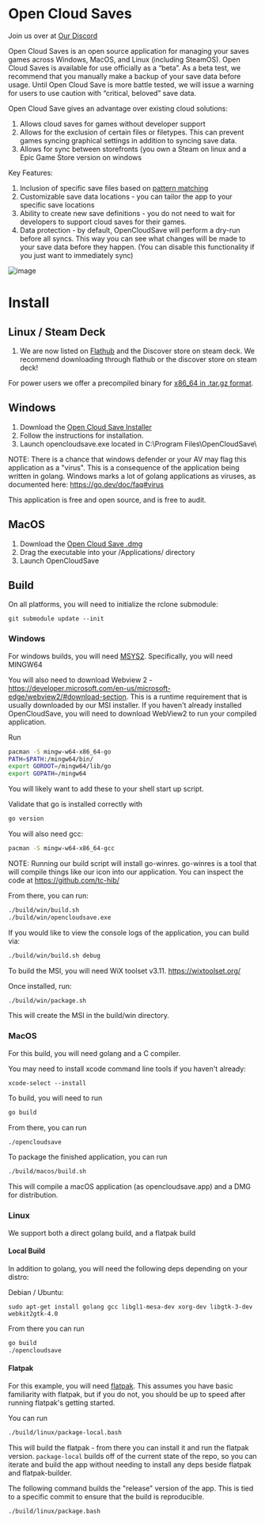 # Open Cloud Saves 

Join us over at [Our Discord](https://discord.gg/BPQ3peQxXA)

Open Cloud Saves is an open source application for managing your saves games across Windows, MacOS, and Linux (including SteamOS). Open Cloud Saves is available for use officially as a “beta”. As a beta test, we recommend that you manually make a backup of your save data before usage. Until Open Cloud Save is more battle tested, we will issue a warning for users to use caution with “critical, beloved” save data.

Open Cloud Save gives an advantage over existing cloud solutions:

1. Allows cloud saves for games without developer support
2. Allows for the exclusion of certain files or filetypes. This can prevent games syncing graphical settings in addition to syncing save data.
3. Allows for sync between storefronts (you own a Steam on linux and a Epic Game Store version on windows

Key Features:

1. Inclusion of specific save files based on [pattern matching](https://rclone.org/filtering/)
2. Customizable save data locations - you can tailor the app to your specific save locations
3. Ability to create new save definitions - you do not need to wait for developers to support cloud saves for their games.
4. Data protection - by default, OpenCloudSave will perform a dry-run before all syncs. This way you can see what changes will be made to your save data before they happen. (You can disable this functionality if you just want to immediately sync)

<p align="center">

![image](https://user-images.githubusercontent.com/7245174/218942321-510179b1-1f18-4ea6-8e91-6cbabae63672.png)

</p>


# Install

## Linux / Steam Deck

1. We are now listed on [Flathub](https://flathub.org/apps/details/io.github.daviddesimone.opencloudsaves) and the Discover store on steam deck. We recommend downloading through flathub or the discover store on steam deck!

For power users we offer a precompiled binary for [x86_64 in .tar.gz format](https://github.com/DavidDeSimone/OpenCloudSaves/releases/tag/v0.17.7). 

## Windows

1. Download the [Open Cloud Save Installer](https://github.com/DavidDeSimone/OpenCloudSaves/releases/download/v0.17.8/opencloudsave_0.17.8_x86_64.msi)
2. Follow the instructions for installation.
3. Launch opencloudsave.exe located in C:\Program Files\OpenCloudSave\

NOTE: There is a chance that windows defender or your AV may flag this application as a "virus". This is a consequence of the application being written in golang. Windows marks a lot of golang applications as viruses, as documented here: 
https://go.dev/doc/faq#virus

This application is free and open source, and is free to audit.

## MacOS
1. Download the [Open Cloud Save .dmg](https://github.com/DavidDeSimone/OpenCloudSaves/releases/download/v0.17.8/opencloudsaves_0.17.8_aarch64.dmg)
2. Drag the executable into your /Applications/ directory
3. Launch OpenCloudSave


## Build

On all platforms, you will need to initialize the rclone submodule:

```
git submodule update --init
```

### Windows

For windows builds, you will need [MSYS2](https://www.msys2.org/). Specifically, you will need MINGW64 

You will also need to download Webview 2 - https://developer.microsoft.com/en-us/microsoft-edge/webview2/#download-section. This is a runtime requirement that is usually downloaded by our MSI installer. If you haven't already installed OpenCloudSave, you will need to download WebView2 to run your compiled application. 

Run
```bash
pacman -S mingw-w64-x86_64-go
PATH=$PATH:/mingw64/bin/
export GOROOT=/mingw64/lib/go
export GOPATH=/mingw64
```

You will likely want to add these to your shell start up script.

Validate that go is installed correctly with
```bash
go version
```

You will also need gcc:
```bash
pacman -S mingw-w64-x86_64-gcc
```


NOTE: Running our build script will install go-winres. go-winres is a tool that will compile things like our icon into our application. You can inspect the code at https://github.com/tc-hib/

From there, you can run:
```bash
./build/win/build.sh
./build/win/opencloudsave.exe
```

If you would like to view the console logs of the application, you can build via:

```bash
./build/win/build.sh debug
```

To build the MSI, you will need WiX toolset v3.11. https://wixtoolset.org/

Once installed, run:

```bash
./build/win/package.sh
```

This will create the MSI in the build/win directory.

### MacOS

For this build, you will need golang and a C compiler. 

You may need to install xcode command line tools if you haven't already:

`xcode-select --install`

To build, you will need to run 
```bash
go build
```

From there, you can run 
```bash
./opencloudsave
```

To package the finished application, you can run
```bash
./build/macos/build.sh
```

This will compile a macOS application (as opencloudsave.app) and a DMG for distribution.

### Linux

We support both a direct golang build, and a flatpak build

#### Local Build

In addition to golang, you will need the following deps depending on your distro:

Debian / Ubuntu: 
```
sudo apt-get install golang gcc libgl1-mesa-dev xorg-dev libgtk-3-dev webkit2gtk-4.0
```

From there you can run 
```bash
go build
./opencloudsave
```

#### Flatpak

For this example, you will need [flatpak](https://flatpak.org/setup/). This assumes you have basic familiarity with flatpak, but if  you do not, you should be up to speed after running flatpak's getting started. 

You can run 
```bash
./build/linux/package-local.bash
```

This will build the flatpak - from there you can install it and run the flatpak version. `package-local` builds off of the current state of the repo, so you can iterate and build the app without needing to install any deps beside flatpak and flatpak-builder.


The following command builds the "release" version of the app. This is tied to a specific commit to ensure that the build is reproducible. 
```bash
./build/linux/package.bash
```
